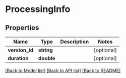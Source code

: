 # ProcessingInfo

## Properties
Name | Type | Description | Notes
------------ | ------------- | ------------- | -------------
**version_id** | **string** |  | [optional] 
**duration** | **double** |  | [optional] 

[[Back to Model list]](../README.md#documentation-for-models) [[Back to API list]](../README.md#documentation-for-api-endpoints) [[Back to README]](../README.md)


